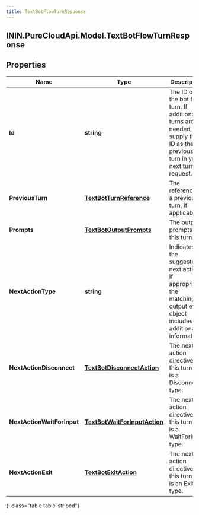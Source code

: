 ```yaml
---
title: TextBotFlowTurnResponse
---
```

## ININ.PureCloudApi.Model.TextBotFlowTurnResponse

## Properties

|Name | Type | Description | Notes|
|------------ | ------------- | ------------- | -------------|
| **Id** | **string** | The ID of the bot flow turn. If additional turns are needed, supply this ID as the previous turn in your next turn request. | |
| **PreviousTurn** | [**TextBotTurnReference**](TextBotTurnReference.html) | The reference to a previous turn, if applicable. | [optional] |
| **Prompts** | [**TextBotOutputPrompts**](TextBotOutputPrompts.html) | The output prompts for this turn. | [optional] |
| **NextActionType** | **string** | Indicates the suggested next action. If appropriate, the matching output event object includes additional information. | |
| **NextActionDisconnect** | [**TextBotDisconnectAction**](TextBotDisconnectAction.html) | The next action directive for this turn if it is a Disconnect type. | [optional] |
| **NextActionWaitForInput** | [**TextBotWaitForInputAction**](TextBotWaitForInputAction.html) | The next action directive for this turn if it is a WaitForInput type. | [optional] |
| **NextActionExit** | [**TextBotExitAction**](TextBotExitAction.html) | The next action directive for this turn if it is an Exit type. | [optional] |
{: class="table table-striped"}


